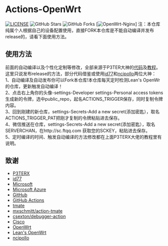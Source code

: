 # Actions-OpenWrt  

[![LICENSE](https://img.shields.io/github/license/mashape/apistatus.svg?style=flat-square&label=LICENSE)](https://github.com/jarod360/Lede-OpenWRT/blob/master/LICENSE)
![GitHub Stars](https://img.shields.io/github/stars/jarod360/Lede-OpenWRT.svg?style=flat-square&label=Stars&logo=github)
![GitHub Forks](https://img.shields.io/github/forks/jarod360/Lede-OpenWRT.svg?style=flat-square&label=Forks&logo=github)
[![OpenWrt-Nginx](https://github.com/jarod360/Openwrt-Nginx/actions/workflows/build.yml/badge.svg)]
注：本仓库纯属个人根据自己的设备配置使用，直接FORK本仓库是不能自动编译并发布release的，请看下面使用方法。

## 使用方法

前面的自动编译以及个性化定制等修改，全部来源于P3TER大神的[代码](https://github.com/P3TERX/Actions-OpenWrt)及[教程](https://p3terx.com/archives/build-openwrt-with-github-actions.html)。</br>
这里只说发布release的方法，部分代码借鉴或使用[id77](https://github.com/id77/OpenWrt-K2P-firmware)和[ncipollo](https://github.com/ncipollo/release-action)两位大神：</br>
 1、自动编译及自动发布你可以Fork本仓库!本仓库每天定时检测Lean's OpenWr的仓库，更新触发自动编译！</br>
 2、点击右上角你的头像-settings-Developer settings-Personal access tokens生成新的令牌，选中public_repo，起名ACTIONS_TRIGGER保存，同时复制令牌内容。</br>
 3、回到刚建的新仓库，settings-Secrets-Add a new secret(添加密匙），取名ACTIONS_TRIGGER_PAT把刚才复制的令牌粘贴进去保存。</br>
 4、微信推送在仓库，settings-Secrets-Add a new secret(添加密匙），取名SERVERCHAN，在http://sc.ftqq.com 获取您的SCKEY，粘贴进去保存。</br>
 5、定时编译的时间、触发自动编译的方法修改都在上面P3TERX大佬的教程里有说明。 </br>
 
## 致谢

- [P3TERX](https://github.com/P3TERX/Actions-OpenWrt)   
- [id77](https://github.com/id77/OpenWrt-K2P-firmware)
- [Microsoft](https://www.microsoft.com)
- [Microsoft Azure](https://azure.microsoft.com)
- [GitHub](https://github.com)
- [GitHub Actions](https://github.com/features/actions)
- [tmate](https://github.com/tmate-io/tmate)
- [mxschmitt/action-tmate](https://github.com/mxschmitt/action-tmate)
- [csexton/debugger-action](https://github.com/csexton/debugger-action)
- [Cisco](https://www.cisco.com/)
- [OpenWrt](https://github.com/openwrt/openwrt)
- [Lean's OpenWrt](https://github.com/coolsnowwolf/lede)
- [ncipollo](https://github.com/ncipollo/release-action)
